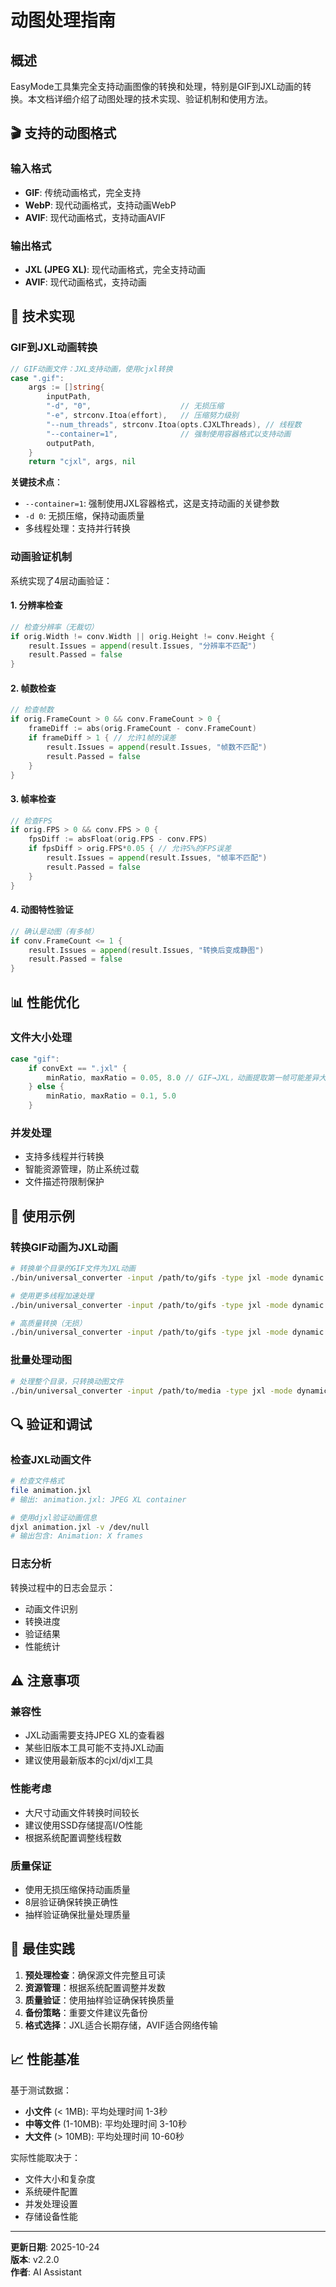 # 动图处理指南

## 概述

EasyMode工具集完全支持动画图像的转换和处理，特别是GIF到JXL动画的转换。本文档详细介绍了动图处理的技术实现、验证机制和使用方法。

## 🎬 支持的动图格式

### 输入格式
- **GIF**: 传统动画格式，完全支持
- **WebP**: 现代动画格式，支持动画WebP
- **AVIF**: 现代动画格式，支持动画AVIF

### 输出格式
- **JXL (JPEG XL)**: 现代动画格式，完全支持动画
- **AVIF**: 现代动画格式，支持动画

## 🔧 技术实现

### GIF到JXL动画转换

```go
// GIF动画文件：JXL支持动画，使用cjxl转换
case ".gif":
    args := []string{
        inputPath,
        "-d", "0",                    // 无损压缩
        "-e", strconv.Itoa(effort),   // 压缩努力级别
        "--num_threads", strconv.Itoa(opts.CJXLThreads), // 线程数
        "--container=1",              // 强制使用容器格式以支持动画
        outputPath,
    }
    return "cjxl", args, nil
```

**关键技术点**：
- `--container=1`: 强制使用JXL容器格式，这是支持动画的关键参数
- `-d 0`: 无损压缩，保持动画质量
- 多线程处理：支持并行转换

### 动画验证机制

系统实现了4层动画验证：

#### 1. 分辨率检查
```go
// 检查分辨率（无裁切）
if orig.Width != conv.Width || orig.Height != conv.Height {
    result.Issues = append(result.Issues, "分辨率不匹配")
    result.Passed = false
}
```

#### 2. 帧数检查
```go
// 检查帧数
if orig.FrameCount > 0 && conv.FrameCount > 0 {
    frameDiff := abs(orig.FrameCount - conv.FrameCount)
    if frameDiff > 1 { // 允许1帧的误差
        result.Issues = append(result.Issues, "帧数不匹配")
        result.Passed = false
    }
}
```

#### 3. 帧率检查
```go
// 检查FPS
if orig.FPS > 0 && conv.FPS > 0 {
    fpsDiff := absFloat(orig.FPS - conv.FPS)
    if fpsDiff > orig.FPS*0.05 { // 允许5%的FPS误差
        result.Issues = append(result.Issues, "帧率不匹配")
        result.Passed = false
    }
}
```

#### 4. 动图特性验证
```go
// 确认是动图（有多帧）
if conv.FrameCount <= 1 {
    result.Issues = append(result.Issues, "转换后变成静图")
    result.Passed = false
}
```

## 📊 性能优化

### 文件大小处理
```go
case "gif":
    if convExt == ".jxl" {
        minRatio, maxRatio = 0.05, 8.0 // GIF→JXL，动画提取第一帧可能差异大
    } else {
        minRatio, maxRatio = 0.1, 5.0
    }
```

### 并发处理
- 支持多线程并行转换
- 智能资源管理，防止系统过载
- 文件描述符限制保护

## 🎯 使用示例

### 转换GIF动画为JXL动画

```bash
# 转换单个目录的GIF文件为JXL动画
./bin/universal_converter -input /path/to/gifs -type jxl -mode dynamic

# 使用更多线程加速处理
./bin/universal_converter -input /path/to/gifs -type jxl -mode dynamic -workers 4

# 高质量转换（无损）
./bin/universal_converter -input /path/to/gifs -type jxl -mode dynamic -quality 100
```

### 批量处理动图

```bash
# 处理整个目录，只转换动图文件
./bin/universal_converter -input /path/to/media -type jxl -mode dynamic -workers 2
```

## 🔍 验证和调试

### 检查JXL动画文件

```bash
# 检查文件格式
file animation.jxl
# 输出: animation.jxl: JPEG XL container

# 使用djxl验证动画信息
djxl animation.jxl -v /dev/null
# 输出包含: Animation: X frames
```

### 日志分析

转换过程中的日志会显示：
- 动画文件识别
- 转换进度
- 验证结果
- 性能统计

## ⚠️ 注意事项

### 兼容性
- JXL动画需要支持JPEG XL的查看器
- 某些旧版本工具可能不支持JXL动画
- 建议使用最新版本的cjxl/djxl工具

### 性能考虑
- 大尺寸动画文件转换时间较长
- 建议使用SSD存储提高I/O性能
- 根据系统配置调整线程数

### 质量保证
- 使用无损压缩保持动画质量
- 8层验证确保转换正确性
- 抽样验证确保批量处理质量

## 🚀 最佳实践

1. **预处理检查**：确保源文件完整且可读
2. **资源管理**：根据系统配置调整并发数
3. **质量验证**：使用抽样验证确保转换质量
4. **备份策略**：重要文件建议先备份
5. **格式选择**：JXL适合长期存储，AVIF适合网络传输

## 📈 性能基准

基于测试数据：
- **小文件** (< 1MB): 平均处理时间 1-3秒
- **中等文件** (1-10MB): 平均处理时间 3-10秒  
- **大文件** (> 10MB): 平均处理时间 10-60秒

实际性能取决于：
- 文件大小和复杂度
- 系统硬件配置
- 并发处理设置
- 存储设备性能

---

**更新日期**: 2025-10-24  
**版本**: v2.2.0  
**作者**: AI Assistant
